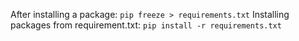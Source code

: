 After installing a package: `pip freeze > requirements.txt`
Installing packages from requirement.txt: `pip install -r requirements.txt`